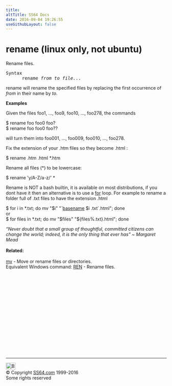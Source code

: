 ```yaml
---
title:
altTitle: SS64 Docs
date: 2016-09-04 19:26:55
useGithubLayout: false
---
```

<!-- #BeginLibraryItem "/Library/head_bash.lbi" --><!-- #EndLibraryItem --><h1>rename (linux only, not ubuntu) </h1> 
<p>Rename files. </p>
<pre>Syntax
      rename <i>from to file...</i></pre>
<p>rename will rename the specified files by replacing the first occurrence of <i>from</i> in their name by <i>to</i>.</p>
<p><b>Examples</b></p>
<p>Given the files foo1, ..., foo9, foo10, ..., foo278, the commands</p>
<p class="code"> $ rename foo foo0 foo?<br>
$ rename foo foo0 foo??</p>
<p>will turn them into foo001, ..., foo009, foo010, ..., foo278.</p>
<p>Fix the extension of your .htm files so they become .html :</p>
<p class="code"> $ rename .htm .html *.htm</p>
<p>Rename all files (<span class="code">*</span>) to be lowercase:</p>
<p class="code">$ rename 'y/A-Z/a-z/' *</p>
<p>Rename is NOT a bash builtin, it is available on most distributions, if you dont have it then an alternative is to use a <a href="for.html">for</a> loop. For example to  rename a folder full of <span class="code">.txt</span> files to have the extension <span class="code">.html </span></p>
<p><span class="code">$ for i in *.txt; do mv "$i" "`<a href="basename.html">basename</a> $i .txt`.html"; done <br>
</span>or<span class="code"><br>
$ for files in *.txt; do  mv "$files" "${files%.txt}.html"; done</span></p>
<p> <i class="quote">“Never doubt that a small group of thoughtful, committed citizens can change the world; indeed, it is the only thing that ever has” ~ Margaret Mead</i><br>
<b><br>
Related:</b><br>
<br>
<a href="mv.html">mv</a> - Move or rename files or directories.<br>
Equivalent Windows command: <a href="../nt/ren.html">REN</a> - Rename files. </p><!-- #BeginLibraryItem "/Library/foot_bash.lbi" --><p>
<!-- bash300 -->
<ins class="adsbygoogle" style="display:inline-block;width:300px;height:250px" data-ad-client="ca-pub-6140977852749469" data-ad-slot="4615356305"></ins>
<script>
(adsbygoogle = window.adsbygoogle || []).push({});
</script></p>
<hr>
<div id="bl" class="footer"><a href="rename.html#"><img src="../images/top.png" width="30" height="22" alt="Back to the Top"></a></div>
<div id="br" class="footer, tagline">© Copyright <a href="../index.html">SS64.com</a> 1999-2016<br>
Some rights reserved</div><!-- #EndLibraryItem -->

